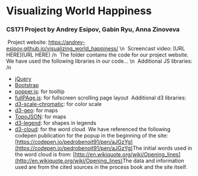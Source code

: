 # Visualizing World Happiness
### CS171 Project by Andrey Esipov, Gabin Ryu, Anna Zinoveva
​
Project website: https://andrey-esipov.github.io/visualizing_world_happiness/ \n
​
Screencast video: [URL HERE](URL HERE) /n
​
The folder contains the code for our project website. We have used the following libraries in our code... \n
​
Additional JS libraries: /n
​
* [jQuery](https://jquery.com/)
* [Bootstrap](https://getbootstrap.com/)
* [popper.js](https://popper.js.org/): for tooltip
* [fullPAge.js](https://alvarotrigo.com/fullPage/): for fullscreen scrolling page layout
​
Additional d3 libraries:
​
* [d3-scale-chromatic](https://github.com/d3/d3-scale-chromatic): for color scale
* [d3-geo](https://github.com/d3/d3-geo): for maps
* [TopoJSON](https://github.com/topojson/topojson): for maps
* [d3-legend](https://d3-legend.susielu.com/): for shapes in legends
* [d3-cloud](https://github.com/jasondavies/d3-cloud): for the word cloud
​
We have referenced the following codepen publication for the popup in the beginning of the site: [https://codepen.io/pedrobenoit91/pen/aJGzYg](https://codepen.io/pedrobenoit91/pen/aJGzYg)
​
The initial words used in the word cloud is from: [http://en.wikiquote.org/wiki/Opening_lines](http://en.wikiquote.org/wiki/Opening_lines)
​
The data and information used are from the cited sources in the process book and the site itself.
